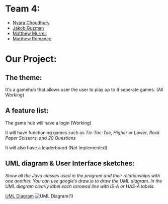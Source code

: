 # Team 4:
- [Nyara Choudhury](https://github.com/nyarac)
- [Jakob Guzman](https://github.com/guzmjo)
- [Matthew Murrell](https://github.com/murrmc)
- [Matthew Romance](https://github.com/romamc62)

# Our Project:
## The theme: 

It's a gamehub that allows user the user to play up to 4 seperate games. (All Working)

## A feature list: 

The game hub will have a login (Working)

It will have functioning games such as *Tic-Tac-Toe*, *Higher or Lower*, *Rock Paper Scissors*, and *20 Questions* 

It will also have a leaderboard (Not Implemented)
## UML diagram & User Interface sketches:
*Show all the Java classes used in the program and their relationships with one another. You can use google’s draw.io to draw the UML diagram. In the UML diagram clearly label each arrowed line with IS-A or HAS-A labels.*

[UML Diagram](https://app.diagrams.net/#G19qYUSJMFpEPtuDP4WAGUdv4B_AoqjmOC)
![UML Diagram(1)](https://user-images.githubusercontent.com/116584585/206615823-0c33f67e-94cc-4fbc-b488-cb18e2f51e67.jpg)

